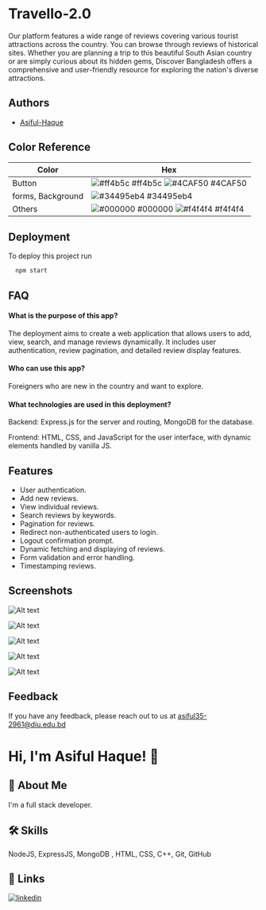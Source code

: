 
# Travello-2.0

Our platform features a wide range of reviews covering various tourist attractions across the country. You can browse through reviews of historical sites. Whether you are planning a trip to this beautiful South Asian country or are simply curious about its hidden gems, Discover Bangladesh offers a comprehensive and user-friendly resource for exploring the nation's diverse attractions.



## Authors

- [Asiful-Haque](https://github.com/Asiful-Haque)

## Color Reference

| Color             | Hex                                                                |
| ----------------- | ------------------------------------------------------------------ |
| Button| ![#ff4b5c](https://via.placeholder.com/10/ff4b5c?text=+)  #ff4b5c ![#4CAF50](https://via.placeholder.com/10/4CAF50?text=+) #4CAF50|
| forms, Background | ![#34495eb4](https://via.placeholder.com/10/34495eb4?text=+) #34495eb4 |
| Others | ![#000000](https://via.placeholder.com/10/000000?text=+) #000000 ![#f4f4f4](https://via.placeholder.com/10/f4f4f4?text=+) #f4f4f4 |



## Deployment

To deploy this project run

```bash
  npm start
```


## FAQ

####  What is the purpose of this app?
The deployment aims to create a web application that allows users to add, view, search, and manage reviews dynamically. It includes user authentication, review pagination, and detailed review display features.

#### Who can use this app?

Foreigners who are new in the country and want to explore.

#### What technologies are used in this deployment?
Backend: Express.js for the server and routing, MongoDB for the database.

Frontend: HTML, CSS, and JavaScript for the user interface, with dynamic elements handled by vanilla JS.




## Features

- User authentication.
- Add new reviews.
- View individual reviews.
- Search reviews by keywords.
- Pagination for reviews.
- Redirect non-authenticated users to login.
- Logout confirmation prompt.
- Dynamic fetching and displaying of reviews.
- Form validation and error handling.
- Timestamping reviews.


## Screenshots

![Alt text](https://res.cloudinary.com/drpasy4d2/image/upload/v1723018946/Screenshot_2_fvw5i5.png)

![Alt text](https://res.cloudinary.com/drpasy4d2/image/upload/v1723019727/Screenshot_3_xdz6m0.png)

![Alt text](https://res.cloudinary.com/drpasy4d2/image/upload/v1723019864/Screenshot_4_zjhvnf.png)

![Alt text](https://res.cloudinary.com/drpasy4d2/image/upload/v1723019953/Screenshot_5_urkmrj.png)

![Alt text](https://res.cloudinary.com/drpasy4d2/image/upload/v1723020040/Screenshot_6_r0fwgh.png)



## Feedback

If you have any feedback, please reach out to us at asiful35-2961@diu.edu.bd


# Hi, I'm Asiful Haque! 👋


## 🚀 About Me
I'm a full stack developer.


## 🛠 Skills
NodeJS, ExpressJS, MongoDB , HTML, CSS, C++, Git, GitHub


## 🔗 Links
[![linkedin](https://img.shields.io/badge/linkedin-0A66C2?style=for-the-badge&logo=linkedin&logoColor=white)](https://www.linkedin.com/in/asiful-haque-sourav/)


